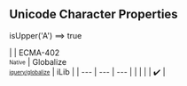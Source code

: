 ## Unicode Character Properties

isUpper('A') ⟹ true

| | ECMA-402<br><sub><sup>Native</sup></sub> | Globalize<br><sub><sup>[jquery/globalize][]</sup></sub> | iLib |
| --- | --- | --- |
| | | | :heavy_check_mark: |

[jquery/globalize]: https://github.com/jquery/globalize/
